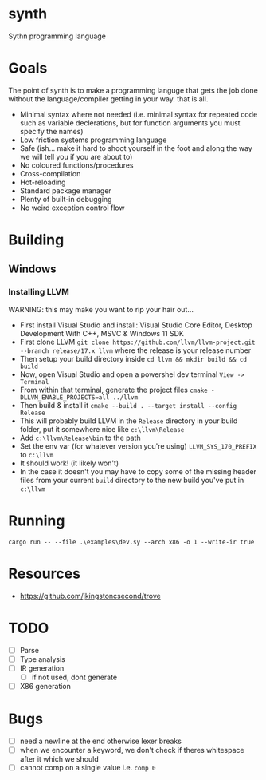 # synth
Sythn programming language

# Goals
The point of synth is to make a programming languge that gets the job done without the language/compiler getting in your way. that is all.

- Minimal syntax where not needed (i.e. minimal syntax for repeated code such as variable declerations, but for function arguments you must specify the names)
- Low friction systems programming language
- Safe (ish... make it hard to shoot yourself in the foot and along the way we will tell you if you are about to)
- No coloured functions/procedures
- Cross-compilation
- Hot-reloading
- Standard package manager
- Plenty of built-in debugging
- No weird exception control flow

# Building

## Windows
### Installing LLVM
WARNING: this may make you want to rip your hair out...

- First install Visual Studio and install: Visual Studio Core Editor, Desktop Development With C++, MSVC & Windows 11 SDK 
- First clone LLVM `git clone https://github.com/llvm/llvm-project.git --branch release/17.x llvm` where the release is your release number
- Then setup your build directory inside `cd llvm && mkdir build && cd build`
- Now, open Visual Studio and open a powershel dev terminal `View -> Terminal`
- From within that terminal, generate the project files `cmake -DLLVM_ENABLE_PROJECTS=all ../llvm`
- Then build & install it `cmake --build . --target install --config Release`
- This will probably build LLVM in the `Release` directory in your build folder, put it somewhere nice like `c:\llvm\Release`
- Add `c:\llvm\Release\bin` to the path
- Set the env var (for whatever version you're using) `LLVM_SYS_170_PREFIX` to `c:\llvm`
- It should work! (it likely won't)
- In the case it doesn't you may have to copy some of the missing header files from your current `build` directory to the new build you've put in `c:\llvm`

# Running
`cargo run -- --file .\examples\dev.sy --arch x86 -o 1 --write-ir true` 

# Resources
- https://github.com/jkingstoncsecond/trove

# TODO
- [ ] Parse
- [ ] Type analysis
- [ ] IR generation
    - [ ] if not used, dont generate
- [ ] X86 generation

# Bugs
- [ ] need a newline at the end otherwise lexer breaks
- [ ] when we encounter a keyword, we don't check if theres whitespace after it which we should
- [ ] cannot comp on a single value i.e. `comp 0`
